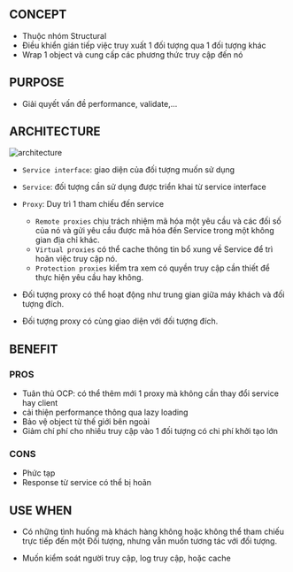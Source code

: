 ## CONCEPT

- Thuộc nhóm Structural
- Điều khiển gián tiếp việc truy xuất 1 đối tượng qua 1 đối tượng khác
- Wrap 1 object và cung cấp các phương thức truy cập đến nó

## PURPOSE

- Giải quyết vấn đề performance, validate,...

## ARCHITECTURE

![architecture](ar.png)

- `Service interface`: giao diện của đối tượng muốn sử dụng
- `Service`: đối tượng cần sử dụng được triển khai từ service interface
- `Proxy`: Duy trì 1 tham chiếu đến service
  + `Remote proxies` chịu trách nhiệm mã hóa một yêu cầu và các đối số của nó và gửi yêu cầu được mã hóa đến Service trong một không gian địa chỉ khác.
  + `Virtual proxies` có thể cache thông tin bổ xung về Service để trì hoãn việc truy cập nó.
  + `Protection proxies` kiểm tra xem có quyền truy cập cần thiết để thực hiện yêu cầu hay không.

- Đối tượng proxy có thể hoạt động như trung gian giữa máy khách và đối tượng đích.
- Đối tượng proxy có cùng giao diện với đối tượng đích.

## BENEFIT

### PROS

- Tuân thủ OCP: có thể thêm mới 1 proxy mà không cần thay đổi service hay client
- cải thiện performance thông qua lazy loading
- Bảo vệ object từ thế giới bên ngoài
- Giảm chí phí cho nhiều truy cập vào 1 đối tượng có chi phí khởi tạo lớn

### CONS

- Phức tạp
- Response từ service có thể bị hoãn

## USE WHEN

- Có những tình huống mà khách hàng không hoặc không thể tham chiếu trực tiếp đến một Đối tượng, nhưng vẫn muốn tương
  tác với đối tượng.

- Muốn kiểm soát người truy cập, log truy cập, hoặc cache